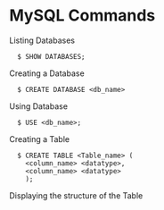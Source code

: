 # MySQL Commands 

Listing Databases
```
  $ SHOW DATABASES;
```

Creating a Database
```
  $ CREATE DATABASE <db_name>
```

Using Database 
```
  $ USE <db_name>;
```

Creating a Table 
```
  $ CREATE TABLE <Table_name> (
    <column_name> <datatype>,
    <column_name> <datatype>
    );
```

Displaying the structure of the Table 
